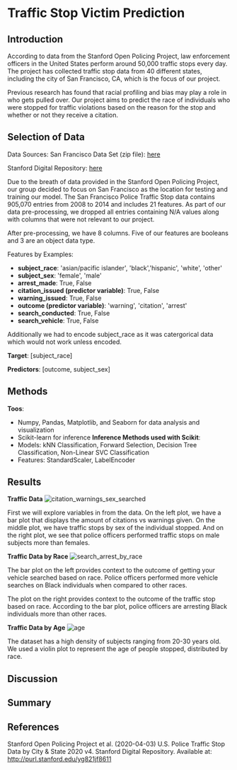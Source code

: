 # Traffic Stop Victim Prediction
## Introduction

According to data from the Stanford Open Policing Project, law enforcement officers in the United States perform around 50,000 traffic stops every day. The project has collected traffic stop data from 40 different states, including the city of San Francisco,  CA, which is the focus of our project. 

Previous research has found that racial profiling and bias may play a role in who gets pulled over. Our project aims to predict the race of individuals who were stopped for traffic violations based on the reason for the stop and whether or not they receive a citation.

## Selection of Data

Data Sources: 
San Francisco Data Set (zip file): <a href="https://stacks.stanford.edu/file/druid:yg821jf8611/yg821jf8611_ca_san_francisco_2020_04_01.csv.zip"> here </a>

Stanford Digital Repository: 
<a href="https://purl.stanford.edu/yg821jf8611"> here </a>

Due to the breath of data provided in the Stanford Open Policing Project, our group decided to focus on San Francisco as the location for testing and training our model. The San Francisco Police Traffic Stop data contains 905,070 entries from 2008 to 2014 and includes 21 features. As part of our data pre-processing, we dropped all entries containing N/A values along with columns that were not relevant to our project.

After pre-processing, we have 8 columns. Five of our features are booleans and 3 are an object data type.

Features by Examples:

- **subject_race**: 'asian/pacific islander', 'black','hispanic', 'white', 'other'
- **subject_sex**: 'female', 'male'
- **arrest_made**: True, False
- **citation_issued (predictor variable)**: True, False
- **warning_issued**: True, False
- **outcome (predictor variable)**: 'warning', 'citation', 'arrest'
- **search_conducted**: True, False
- **search_vehicle**: True, False

Additionally we had to encode subject_race as it was catergorical data which would not work unless encoded.  

**Target**: [subject_race]

**Predictors**: [outcome, subject_sex]

## Methods
**Toos**:
- Numpy, Pandas, Matplotlib, and Seaborn for data analysis and visualization
- Scikit-learn for inference
**Inference Methods used with Scikit**:
- Models: kNN Classification, Forward Selection, Decision Tree Classification, Non-Linear SVC Classification
- Features: StandardScaler, LabelEncoder

## Results

**Traffic Data**
![citation_warnings_sex_searched](https://user-images.githubusercontent.com/40731237/221310248-1fd5d76c-3b19-4c42-933a-387f74ac0cdb.png)

First we will explore variables in from the data. On the left plot, we have a bar plot that displays the amount of citations vs warnings given. On the middle plot, we have traffic stops by sex of the individual stopped. And on the right plot, we see that police officers performed traffic stops on male subjects more than females.

**Traffic Data by Race**
![search_arrest_by_race](https://user-images.githubusercontent.com/40731237/221310409-0820452a-4cc6-4010-b422-630de70d7cdd.png)

The bar plot on the left provides context to the outcome of getting your vehicle searched based on race. Police officers performed more vehicle searches on Black individuals when compared to other races.

The plot on the right provides context to the outcome of the traffic stop based on race. According to the bar plot, police officers are arresting Black individuals more than other races.

**Traffic Data by Age**
![age](https://user-images.githubusercontent.com/40731237/221310652-513d2bc7-327f-4d27-a963-3132eb7216ea.png)

The dataset has a high density of subjects ranging from 20-30 years old. We used a violin plot to represent the age of people stopped, distributed by race.

## Discussion

## Summary

## References
Stanford Open Policing Project et al. (2020-04-03) U.S. Police Traffic Stop Data by City & State 2020 v4. Stanford Digital Repository. Available at: http://purl.stanford.edu/yg821jf8611
